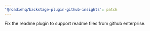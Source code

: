 ```yaml
---
'@roadiehq/backstage-plugin-github-insights': patch
---
```


Fix the readme plugin to support readme files from github enterprise.
